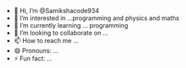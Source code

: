 - 👋 Hi, I’m @Samikshacode934
- 👀 I’m interested in ...programming and physics and maths
- 🌱 I’m currently learning ... programming 
- 💞️ I’m looking to collaborate on ...
- 📫 How to reach me ...
- 😄 Pronouns: ...
- ⚡ Fun fact: ...

<!---
Samikshacode934/Samikshacode934 is a ✨ special ✨ repository because its `README.md` (this file) appears on your GitHub profile.
You can click the Preview link to take a look at your changes.
--->
